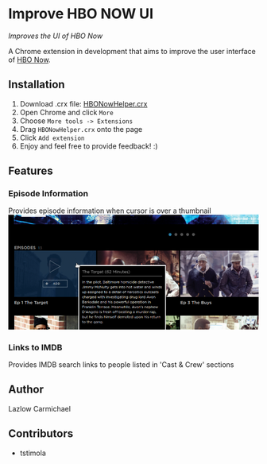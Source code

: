 # Improve HBO NOW UI
*Improves the UI of HBO Now*

A Chrome extension in development that aims to improve the user interface
of [HBO Now](https://www.hbonow.com).

## Installation
1. Download .crx file: [HBONowHelper.crx](https://github.com/lzlw/HBONowHelper/raw/master/build/HBONowHelper.crx)
2. Open Chrome and click `More`
3. Choose `More tools -> Extensions`
4. Drag `HBONowHelper.crx` onto the page
5. Click `Add extension`
6. Enjoy and feel free to provide feedback! :)

## Features

### Episode Information
Provides episode information when cursor is over a thumbnail
![alt text](https://github.com/lzlw/HBONowHelper/raw/master/doc/infobox.png "Episode information box")

### Links to IMDB
Provides IMDB search links to people listed in 'Cast & Crew' sections

## Author
Lazlow Carmichael

## Contributors
* tstimola

